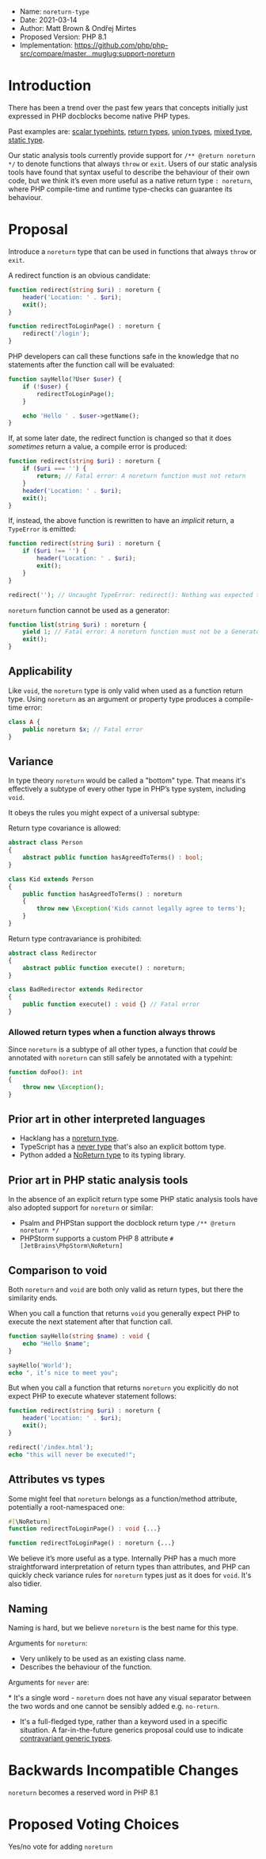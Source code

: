  * Name: `noreturn-type`
 * Date: 2021-03-14
 * Author: Matt Brown & Ondřej Mirtes
 * Proposed Version: PHP 8.1
 * Implementation: https://github.com/php/php-src/compare/master...muglug:support-noreturn

# Introduction

There has been a trend over the past few years that concepts initially just expressed in PHP docblocks become native PHP types.

Past examples are: [scalar typehints](https://wiki.php.net/rfc/scalar_type_hints_v5), [return types](https://wiki.php.net/rfc/return_types), [union types](https://wiki.php.net/rfc/union_types_v2), [mixed type](https://wiki.php.net/rfc/mixed_type_v2), [static type](https://wiki.php.net/rfc/static_return_type).

Our static analysis tools currently provide support for `/** @return noreturn */` to denote functions that always `throw` or `exit`. Users of our static analysis tools have found that syntax useful to describe the behaviour of their own code, but we think it’s even more useful as a native return type `: noreturn`, where PHP compile-time and runtime type-checks can guarantee its behaviour.

# Proposal

Introduce a `noreturn` type that can be used in functions that always `throw` or `exit`.

A redirect function is an obvious candidate:

```php
function redirect(string $uri) : noreturn {
    header('Location: ' . $uri);
    exit();
}

function redirectToLoginPage() : noreturn {
    redirect('/login');
}
```

PHP developers can call these functions safe in the knowledge that no statements after the function call will be evaluated:

```php
function sayHello(?User $user) {
    if (!$user) {
        redirectToLoginPage();
    }

    echo 'Hello ' . $user->getName();
}
```

If, at some later date, the redirect function is changed so that it does _sometimes_ return a value, a compile error is produced:

```php
function redirect(string $uri) : noreturn {
    if ($uri === '') {
        return; // Fatal error: A noreturn function must not return
    }
    header('Location: ' . $uri);
    exit();
}
```

If, instead, the above function is rewritten to have an _implicit_ return, a `TypeError` is emitted:

```php
function redirect(string $uri) : noreturn {
    if ($uri !== '') {
        header('Location: ' . $uri);
        exit();
    }
}

redirect(''); // Uncaught TypeError: redirect(): Nothing was expected to be returned
```

`noreturn` function cannot be used as a generator:

```php
function list(string $uri) : noreturn {
    yield 1; // Fatal error: A noreturn function must not be a Generator
    exit();
}
```

## Applicability

Like `void`, the `noreturn` type is only valid when used as a function return type. Using `noreturn` as an argument or property type produces a compile-time error:

```php
class A {
    public noreturn $x; // Fatal error
}
```

## Variance

In type theory `noreturn` would be called a "bottom" type. That means it's effectively a subtype of every other type in PHP’s type system, including `void`.

It obeys the rules you might expect of a universal subtype:

Return type covariance is allowed:

```php
abstract class Person
{
    abstract public function hasAgreedToTerms() : bool;
}

class Kid extends Person
{
    public function hasAgreedToTerms() : noreturn
    {
        throw new \Exception('Kids cannot legally agree to terms');
    }
}
```

Return type contravariance is prohibited:

```php
abstract class Redirector
{
    abstract public function execute() : noreturn;
}

class BadRedirector extends Redirector
{
    public function execute() : void {} // Fatal error
}
```

### Allowed return types when a function always throws

Since `noreturn` is a subtype of all other types, a function that _could_ be annotated with `noreturn` can still safely be annotated with a typehint:

```php
function doFoo(): int
{
    throw new \Exception();
}
```

## Prior art in other interpreted languages

- Hacklang has a [noreturn type](https://docs.hhvm.com/hack/built-in-types/noreturn).
- TypeScript has a [never type](https://www.typescriptlang.org/docs/handbook/basic-types.html#never) that's also an explicit bottom type.
- Python added a [NoReturn type](https://docs.python.org/3/library/typing.html#typing.NoReturn) to its typing library.

## Prior art in PHP static analysis tools

In the absence of an explicit return type some PHP static analysis tools have also adopted support for `noreturn` or similar:

- Psalm and PHPStan support the docblock return type `/** @return noreturn */`
- PHPStorm supports a custom PHP 8 attribute `#[JetBrains\PhpStorm\NoReturn]`

## Comparison to void

Both `noreturn` and `void` are both only valid as return types, but there the similarity ends.

When you call a function that returns `void` you generally expect PHP to execute the next statement after that function call.

```php
function sayHello(string $name) : void {
    echo "Hello $name";
}

sayHello('World');
echo ", it’s nice to meet you";
```

But when you call a function that returns `noreturn` you explicitly do not expect PHP to execute whatever statement follows:

```php
function redirect(string $uri) : noreturn {
    header('Location: ' . $uri);
    exit();
}

redirect('/index.html');
echo "this will never be executed!";
```

## Attributes vs types

Some might feel that `noreturn` belongs as a function/method attribute, potentially a root-namespaced one:

```php
#[\NoReturn]
function redirectToLoginPage() : void {...}
```

```php
function redirectToLoginPage() : noreturn {...}
```

We believe it’s more useful as a type. Internally PHP has a much more straightforward interpretation of return types than attributes, and PHP can quickly check variance rules for `noreturn` types just as it does for `void`. It's also tidier.

## Naming

Naming is hard, but we believe `noreturn` is the best name for this type.

Arguments for `noreturn`:

* Very unlikely to be used as an existing class name.
* Describes the behaviour of the function.

Arguments for `never` are:

* It's a single word - `noreturn` does not have any visual separator between the two words and one cannot be sensibly added e.g. `no-return`.
* It's a full-fledged type, rather than a keyword used in a specific situation. A far-in-the-future generics proposal could use to indicate [contravariant generic types](https://docs.hhvm.com/hack/built-in-types/nothing#usages).

# Backwards Incompatible Changes

`noreturn` becomes a reserved word in PHP 8.1

# Proposed Voting Choices

Yes/no vote for adding `noreturn`
